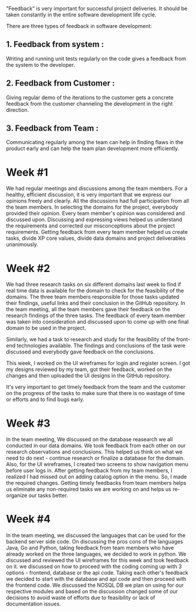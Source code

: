 "Feedback" is very important for successful project deliveries. It should be taken constantly in the entire software development life cycle. 

There are three types of feedback in software development:
  
## 1. Feedback from system : 
 Writing and running unit tests regularly on the code gives a feedback from the system to the developer.

## 2. Feedback from Customer : 
 Giving regular demo of the iterations to the customer gets a concrete feedback from the customer channeling the development in the right direction.

## 3. Feedback from Team : 
 Communicating regularly among the team can help in finding flaws in the product early and can help the team plan development more efficiently.


# Week #1

We had regular meetings and discussions among the team members. For a healthy, efficient discussion, it is very important that we express our opinions freely and clearly. All the discussions had full participation from all the team members. In selecting the domains for the project, everybody provided their opinion. Every team member's opinion was considered and discussed upon. Discussing and expressing views helped us understand the requirements and corrected our misconceptions about the project requirements. Getting feedback from every team member helped us create tasks, divide XP core values, divide data domains and project deliverables unanimously.

# Week #2

We had three research tasks on six different domains last week to find if real time data is available for the domain to check for the feasibility of the domains. The three team members responsible for those tasks updated their findings, useful links and their conclusion in the GitHub repository. In the team meeting, all the team members gave their feedback on the research findings of the three tasks. The feedback of every team member was taken into consideration and discussed upon to come up with one final domain to be used in the project.

Similarly, we had a task to research and study for the feasibility of the front-end technologies available. The findings and conclusions of the task were discussed and everybody gave feedback on the conclusions.

This week, I worked on the UI wireframes for login and register screen. I got my designs reviewed by my team, got their feedback, worked on the changes and then uploaded the UI designs in the GitHub repository.

It's very important to get timely feedback from the team and the customer on the progress of the tasks to make sure that there is no wastage of time or efforts and to find bugs early.
  
  
# Week #3
  
In the team meeting, We discussed on the database reasearch we all conducted in our data domains. We took feedback from each other on our research observations and conclusions. This helped us think on what we need to do next - continue research or finalize a database for the domain.  Also, for the UI wireframes, I created two screens to show navigation menu before user logs in. After getting feedback from my team members, I realized I had missed out on adding catalog option in the menu. So, I made the required changes. Getting timely feedbacks from team members helps us eliminate any non-required tasks we are working on and helps us re-organize our tasks better.


# Week #4  
  
In the team meeting, we discussed the languages that can be used for the backend server side code. On discussing the pros cons of the languages Java, Go and Python, taking feedback from team members who have already worked on the three languages, we decided to work in python. We discussed and reviewed the UI wireframes for this week and took feedback on it. we discussed on how to proceed with the coding coming up with 3 options - frontend, database or the api code. Taking each other's feedback we decided to start with the database and api code and then proceed with the frontend code. We discussed the NOSQL DB we plan on using for our respective modules and based on the discussion changed some of our decisions to avoid waste of efforts due to feasibility or lack of documentation issues.
 
